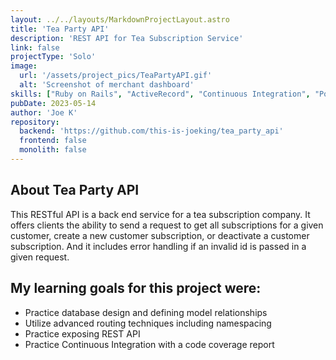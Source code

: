 ```yaml
---
layout: ../../layouts/MarkdownProjectLayout.astro
title: 'Tea Party API'
description: 'REST API for Tea Subscription Service'
link: false
projectType: 'Solo'
image: 
  url: '/assets/project_pics/TeaPartyAPI.gif' 
  alt: 'Screenshot of merchant dashboard'
skills: ["Ruby on Rails", "ActiveRecord", "Continuous Integration", "PostgreSQL", "REST API"]
pubDate: 2023-05-14
author: 'Joe K'
repository: 
  backend: 'https://github.com/this-is-joeking/tea_party_api'
  frontend: false
  monolith: false
---
```

## About Tea Party API
This RESTful API is a back end service for a tea subscription company. It offers clients the ability to send a request to get all subscriptions for a given customer, create a new customer subscription, or deactivate a customer subscription. And it includes error handling if an invalid id is passed in a given request.


## My learning goals for this project were:
- Practice database design and defining model relationships
- Utilize advanced routing techniques including namespacing
- Practice exposing REST API
- Practice Continuous Integration with a code coverage report